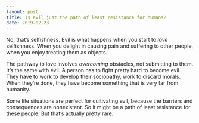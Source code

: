 ```yaml
---
layout: post
title: Is evil just the path of least resistance for humans?
date: 2019-02-23
---
```


<p>No, that’s selfishness. Evil is what happens when you start to <i>love</i> selfishness. When you delight in causing pain and suffering to other people, when you enjoy treating them as objects.</p><p>The pathway to love involves <i>overcoming</i> obstacles, not submitting to them. It’s the same with evil. A person has to fight pretty hard to become evil. They have to work to develop their sociopathy, work to discard morals. When they’re done, they have become something that is very far from humanity.</p><p>Some life situations are perfect for cultivating evil, because the barriers and consequences are nonexistent. So it might be a path of least resistance for these people. But that’s actually pretty rare.</p>
